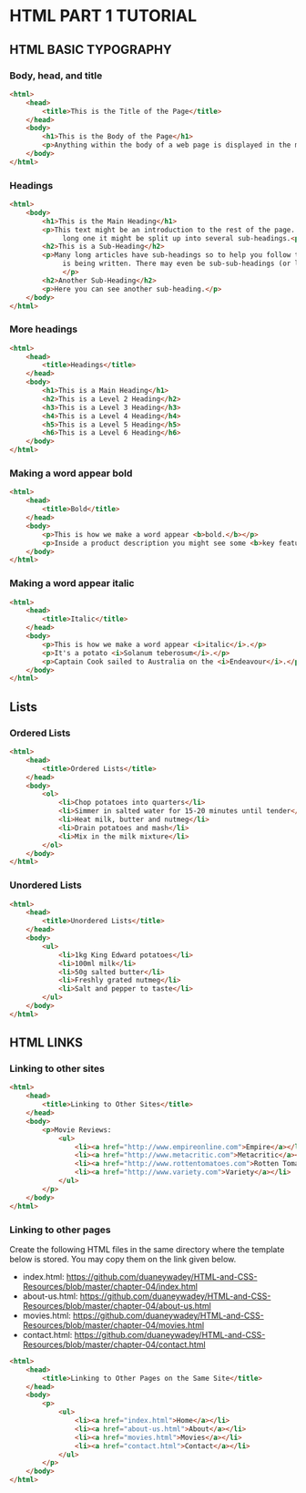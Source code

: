 
# HTML PART 1 TUTORIAL

## HTML BASIC TYPOGRAPHY

### Body, head, and title
```html
<html>
	<head>
		<title>This is the Title of the Page</title>
	</head>
	<body>
		<h1>This is the Body of the Page</h1>
		<p>Anything within the body of a web page is displayed in the main browser window.</p>
	</body>
</html>
```

### Headings
```html
<html>
	<body>
		<h1>This is the Main Heading</h1>
		<p>This text might be an introduction to the rest of the page. And if the page is a 
			 long one it might be split up into several sub-headings.<p>
		<h2>This is a Sub-Heading</h2>
		<p>Many long articles have sub-headings so to help you follow the structure of what 
			 is being written. There may even be sub-sub-headings (or lower-level headings).
			 </p>
		<h2>Another Sub-Heading</h2>
		<p>Here you can see another sub-heading.</p>
	</body>
</html>
```

### More headings
```html
<html>
	<head>
		<title>Headings</title>
	</head>
	<body>
		<h1>This is a Main Heading</h1>
		<h2>This is a Level 2 Heading</h2>
		<h3>This is a Level 3 Heading</h3>
		<h4>This is a Level 4 Heading</h4>
		<h5>This is a Level 5 Heading</h5>
		<h6>This is a Level 6 Heading</h6>
	</body>
</html>
```
### Making a word appear bold
```html
<html>
	<head>
		<title>Bold</title>
	</head>
	<body>
		<p>This is how we make a word appear <b>bold.</b></p>
		<p>Inside a product description you might see some <b>key features</b> in bold.</p>
	</body>
</html>
```

### Making a word appear italic

```html
<html>
	<head>
		<title>Italic</title>
	</head>
	<body>
		<p>This is how we make a word appear <i>italic</i>.</p>
		<p>It's a potato <i>Solanum teberosum</i>.</p>
		<p>Captain Cook sailed to Australia on the <i>Endeavour</i>.</p>
	</body>
</html>
```

## Lists
### Ordered Lists

```html
<html>
	<head>
		<title>Ordered Lists</title>
	</head>
	<body>
		<ol>
			<li>Chop potatoes into quarters</li>
			<li>Simmer in salted water for 15-20 minutes until tender</li>
			<li>Heat milk, butter and nutmeg</li>
			<li>Drain potatoes and mash</li>
			<li>Mix in the milk mixture</li>
		</ol>
	</body>
</html>
```

### Unordered Lists

```html
<html>
	<head>
		<title>Unordered Lists</title>
	</head>
	<body>
		<ul>
			<li>1kg King Edward potatoes</li>
			<li>100ml milk</li>
			<li>50g salted butter</li>
			<li>Freshly grated nutmeg</li>
			<li>Salt and pepper to taste</li>
		</ul>
	</body>
</html>
```

## HTML LINKS

### Linking to other sites

```html
<html>
	<head>
		<title>Linking to Other Sites</title>
	</head>
	<body>
		<p>Movie Reviews:
			<ul>
				<li><a href="http://www.empireonline.com">Empire</a></li>
				<li><a href="http://www.metacritic.com">Metacritic</a></li>
				<li><a href="http://www.rottentomatoes.com">Rotten Tomatoes</a></li>
				<li><a href="http://www.variety.com">Variety</a></li>
			</ul>
		</p>
	</body>
</html>
```

### Linking to other pages

Create the following HTML files in the same directory where the template below is stored. You may copy them on the link given below.

- index.html: https://github.com/duaneywadey/HTML-and-CSS-Resources/blob/master/chapter-04/index.html
- about-us.html: https://github.com/duaneywadey/HTML-and-CSS-Resources/blob/master/chapter-04/about-us.html
- movies.html: https://github.com/duaneywadey/HTML-and-CSS-Resources/blob/master/chapter-04/movies.html
- contact.html: https://github.com/duaneywadey/HTML-and-CSS-Resources/blob/master/chapter-04/contact.html


```html
<html>
	<head>
		<title>Linking to Other Pages on the Same Site</title>
	</head>
	<body>
		<p>
			<ul>
				<li><a href="index.html">Home</a></li>
				<li><a href="about-us.html">About</a></li>
				<li><a href="movies.html">Movies</a></li>
				<li><a href="contact.html">Contact</a></li>
			</ul>
		</p>
	</body>
</html>
```